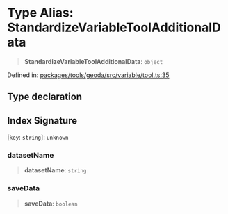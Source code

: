 # Type Alias: StandardizeVariableToolAdditionalData

> **StandardizeVariableToolAdditionalData**: `object`

Defined in: [packages/tools/geoda/src/variable/tool.ts:35](https://github.com/geodaopenjs/openassistant/blob/0a6a7e7306d75a25dc968b3117f04cb7bd613bec/packages/tools/geoda/src/variable/tool.ts#L35)

## Type declaration

## Index Signature

\[`key`: `string`\]: `unknown`

### datasetName

> **datasetName**: `string`

### saveData

> **saveData**: `boolean`
